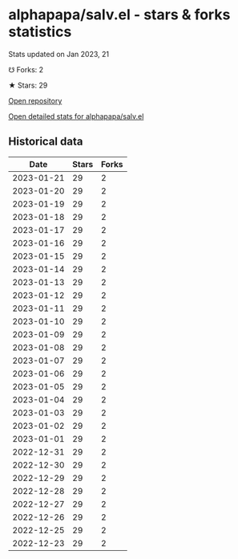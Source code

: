 # alphapapa/salv.el - stars & forks statistics

Stats updated on Jan 2023, 21

☋ Forks: 2

★ Stars: 29

[Open repository](https://github.com/alphapapa/salv.el)

[Open detailed stats for alphapapa/salv.el](https://reviewgithub.com/rep/alphapapa/salv.el)

## Historical data
| Date | Stars | Forks |
|------|-------|-------|
| 2023-01-21 | 29 | 2 | 
| 2023-01-20 | 29 | 2 | 
| 2023-01-19 | 29 | 2 | 
| 2023-01-18 | 29 | 2 | 
| 2023-01-17 | 29 | 2 | 
| 2023-01-16 | 29 | 2 | 
| 2023-01-15 | 29 | 2 | 
| 2023-01-14 | 29 | 2 | 
| 2023-01-13 | 29 | 2 | 
| 2023-01-12 | 29 | 2 | 
| 2023-01-11 | 29 | 2 | 
| 2023-01-10 | 29 | 2 | 
| 2023-01-09 | 29 | 2 | 
| 2023-01-08 | 29 | 2 | 
| 2023-01-07 | 29 | 2 | 
| 2023-01-06 | 29 | 2 | 
| 2023-01-05 | 29 | 2 | 
| 2023-01-04 | 29 | 2 | 
| 2023-01-03 | 29 | 2 | 
| 2023-01-02 | 29 | 2 | 
| 2023-01-01 | 29 | 2 | 
| 2022-12-31 | 29 | 2 | 
| 2022-12-30 | 29 | 2 | 
| 2022-12-29 | 29 | 2 | 
| 2022-12-28 | 29 | 2 | 
| 2022-12-27 | 29 | 2 | 
| 2022-12-26 | 29 | 2 | 
| 2022-12-25 | 29 | 2 | 
| 2022-12-23 | 29 | 2 | 

